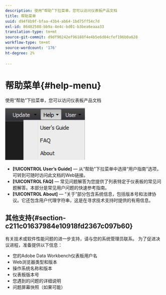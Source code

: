 ```yaml
---
description: 使用“帮助”下拉菜单，您可以访问仪表板产品文档
title: 帮助菜单
uuid: d94f8b9f-bfaa-43b4-ab64-1bd75ff54c7d
exl-id: 86482588-bb9a-4e4c-bd01-b3bea6eaaa33
translation-type: tm+mt
source-git-commit: d9df90242ef96188f4e4b5e6d04cfef196b0a628
workflow-type: tm+mt
source-wordcount: '176'
ht-degree: 2%

---
```


# 帮助菜单{#help-menu}

使用“帮助”下拉菜单，您可以访问仪表板产品文档

![](assets/help.png)

* **[!UICONTROL User’s Guide]**  — 从“帮助”下拉菜单中选择“用户指南”选项，可转到可随时访问此文档的Web链接。
* **[!UICONTROL FAQ]**  — 常见问题解答为您提供了列表特定于仪表板的常见问题解答。本部分是常见用户问题的快速参考指南。
* **[!UICONTROL About]**  — “关于”部分包含系统信息，包括版本号和法律协议。它还包含用户代理字符串，这是在寻求技术支持时提供的有用信息。

## 其他支持{#section-c211c01637984e10918fd2367c097b60}

有关技术或软件性能问题的进一步支持，请与您的系统管理员联系。 为了促进决议进程，准备提供以下信息：

* 您的Adobe Data Workbench仪表板用户名
* Web浏览器类型和版本
* 操作系统名称和版本
* 仪表板版本号
* 您遇到的问题的详细说明
* 问题屏幕快照（如果可能）
